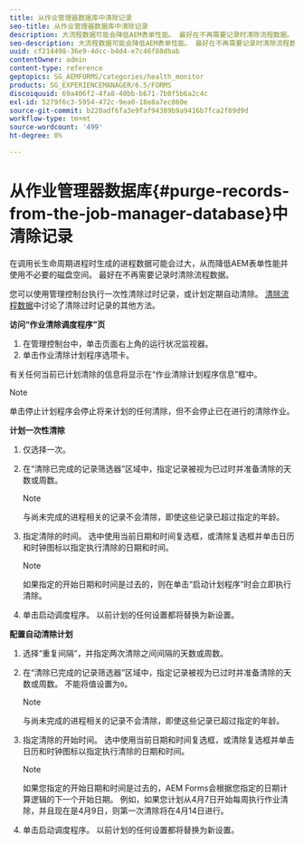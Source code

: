 ```yaml
---
title: 从作业管理器数据库中清除记录
seo-title: 从作业管理器数据库中清除记录
description: 大流程数据可能会降低AEM表单性能。 最好在不再需要记录时清除流程数据。
seo-description: 大流程数据可能会降低AEM表单性能。 最好在不再需要记录时清除流程数据。
uuid: cf214498-36e9-4dcc-b4d4-e7c46f80dbab
contentOwner: admin
content-type: reference
geptopics: SG_AEMFORMS/categories/health_monitor
products: SG_EXPERIENCEMANAGER/6.5/FORMS
discoiquuid: 69a406f2-4fa8-40bb-b671-7b0f5b6a2c4c
exl-id: 5279f6c3-5954-472c-9ea0-18e8a7ec860e
source-git-commit: b220adf6fa3e9faf94389b9a9416b7fca2f89d9d
workflow-type: tm+mt
source-wordcount: '499'
ht-degree: 0%

---
```


# 从作业管理器数据库{#purge-records-from-the-job-manager-database}中清除记录

在调用长生命周期进程时生成的进程数据可能会过大，从而降低AEM表单性能并使用不必要的磁盘空间。 最好在不再需要记录时清除流程数据。

您可以使用管理控制台执行一次性清除过时记录，或计划定期自动清除。 [清除流程数据](/help/forms/using/admin-help/purging-process-data.md#purging-process-data)中讨论了清除过时记录的其他方法。

**访问“作业清除调度程序”页**

1. 在管理控制台中，单击页面右上角的运行状况监视器。
1. 单击作业清除计划程序选项卡。

有关任何当前已计划清除的信息将显示在“作业清除计划程序信息”框中。

>[!NOTE]
>
>单击停止计划程序会停止将来计划的任何清除，但不会停止已在进行的清除作业。

**计划一次性清除**

1. 仅选择一次。
1. 在“清除已完成的记录筛选器”区域中，指定记录被视为已过时并准备清除的天数或周数。

   >[!NOTE]
   >
   >与尚未完成的进程相关的记录不会清除，即使这些记录已超过指定的年龄。

1. 指定清除的时间。 选中使用当前日期和时间复选框，或清除复选框并单击日历和时钟图标以指定执行清除的日期和时间。

   >[!NOTE]
   >
   >如果指定的开始日期和时间是过去的，则在单击“启动计划程序”时会立即执行清除。

1. 单击启动调度程序。 以前计划的任何设置都将替换为新设置。

**配置自动清除计划**

1. 选择“重复间隔”，并指定两次清除之间间隔的天数或周数。
1. 在“清除已完成的记录筛选器”区域中，指定记录被视为已过时并准备清除的天数或周数。 不能将值设置为`0`。

   >[!NOTE]
   >
   >与尚未完成的进程相关的记录不会清除，即使这些记录已超过指定的年龄。

1. 指定清除的开始时间。 选中使用当前日期和时间复选框，或清除复选框并单击日历和时钟图标以指定执行清除的日期和时间。

   >[!NOTE]
   >
   >如果您指定的开始日期和时间是过去的，AEM Forms会根据您指定的日期计算逻辑的下一个开始日期。 例如，如果您计划从4月7日开始每周执行作业清除，并且现在是4月9日，则第一次清除将在4月14日进行。

1. 单击启动调度程序。 以前计划的任何设置都将替换为新设置。
